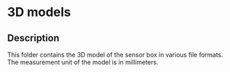 # 3D models

## Description

This folder contains the 3D model of the sensor box in various file formats.
The measurement unit of the model is in millimeters.